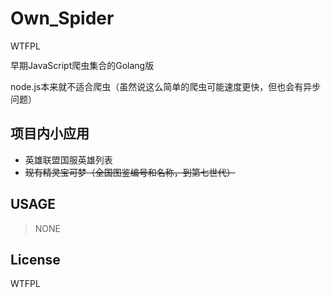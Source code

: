 # Own_Spider
<a href="http://www.wtfpl.net/"><img
       src="http://www.wtfpl.net/wp-content/uploads/2012/12/wtfpl-badge-4.png"
       width="80" height="15" alt="WTFPL" /></a>

早期JavaScript爬虫集合的Golang版

node.js本来就不适合爬虫（虽然说这么简单的爬虫可能速度更快，但也会有异步问题）

## 项目内小应用

* 英雄联盟国服英雄列表
* ~~现有精灵宝可梦（全国图鉴编号和名称，到第七世代）~~

## USAGE

> NONE

## License

WTFPL